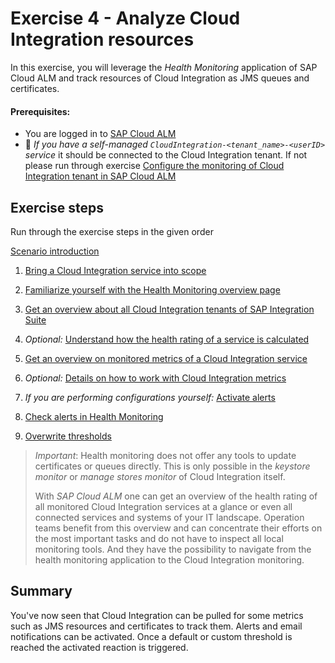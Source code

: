 # Exercise 4 - Analyze Cloud Integration resources

In this exercise, you will leverage the *Health Monitoring* application of SAP Cloud ALM and track resources of Cloud Integration as JMS queues and certificates. 

#### Prerequisites:
 - You are logged in to [SAP Cloud ALM](https://teched22-cloudalm-003.eu10.alm.cloud.sap/launchpad#Shell-home)
 - :construction_worker: *If you have a self-managed `CloudIntegration-<tenant_name>-<userID>` service* it should be connected to the Cloud Integration tenant. If not please run through exercise [Configure the monitoring of Cloud Integration tenant in SAP Cloud ALM](/exercises/ex1/)


## Exercise steps

Run through the exercise steps in the given order

[Scenario introduction](/exercises/ex4/ex40)

1. [Bring a Cloud Integration service into scope](/exercises/ex4/ex41)

2. [Familiarize yourself with the Health Monitoring overview page](/exercises/ex4/ex42)

3. [Get an overview about all Cloud Integration tenants of SAP Integration Suite](/exercises/ex4/ex43)

4. *Optional:* [Understand how the health rating of a service is calculated](/exercises/ex4/ex44)

5. [Get an overview on monitored metrics of a Cloud Integration service](/exercises/ex4/ex45)

6. *Optional:* [Details on how to work with Cloud Integration metrics](/exercises/ex4/ex46/)

7. *If you are performing configurations yourself:* [Activate alerts](/exercises/ex4/ex47/)

8. [Check alerts in Health Monitoring](/exercises/ex4/ex48/)

9. [Overwrite thresholds](/exercises/ex4/ex49/)
   
>
> *Important*: Health monitoring does not offer any tools to update certificates or queues directly. This is only possible in the *keystore monitor* or *manage stores monitor* of Cloud Integration itself. 
>
> With *SAP Cloud ALM* one can get an overview of the health rating of all monitored Cloud Integration services at a glance or even all connected services and systems of your IT landscape. Operation teams benefit from this overview and can concentrate their efforts on the most important tasks and do not have to inspect all local monitoring tools. And they have the possibility to navigate from the health monitoring application to the Cloud Integration monitoring.
>
   
## Summary

You've now seen that Cloud Integration can be pulled for some metrics such as JMS resources and certificates to track them. Alerts and email notifications can be activated. Once a default or custom threshold is reached the activated reaction is triggered. 

